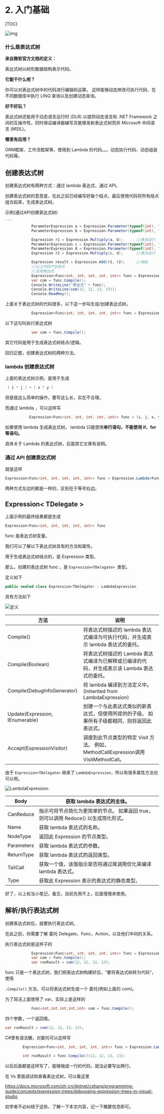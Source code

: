 # 2. 入门基础

[TOC]

![img](./.images/1315495-20181129151124078-244644004.png)

### 什么是表达式树

**来自微软官方文档的定义：**

表达式树以树形数据结构表示代码。

**它能干什么呢？**

你可以对表达式树中的代码进行编辑和运算。 这样能够动态修改可执行代码、在不同数据库中执行 LINQ 查询以及创建动态查询。 

**好不好玩？**

表达式树还能用于动态语言运行时 (DLR) 以提供动态语言和 .NET Framework 之间的互操作性，同时保证编译器编写员能够发射表达式树而非 Microsoft 中间语言 (MSIL)。 

**哪里有应用？**

ORM框架、工作流框架等，使用到 Lambda 的代码。。。动态执行代码、动态组装代码等。



## 创建表达式树

创建表达式树有两种方式：通过 lambda 表达式、通过 API。

创建表达式树的意思是，在此之前已经编写好每个结点，最后使用代码将所有结点组合起来，生成表达式树。

示例(通过API创建表达式树)

~~~c#
```
            ParameterExpression a = Expression.Parameter(typeof(int), "i");
            ParameterExpression b = Expression.Parameter(typeof(int), "j");

            Expression r1 = Expression.Multiply(a, b);      //乘法运行
            ParameterExpression c = Expression.Parameter(typeof(int), "x");
            ParameterExpression d = Expression.Parameter(typeof(int), "y");
            Expression r2 = Expression.Multiply(c, d);      //乘法运行

            Expression result = Expression.Add(r1, r2);     //相加
            //以上代码产生结点
            //生成表达式
            Expression<Func<int, int, int, int, int>> func = Expression.Lambda<Func<int, int, int, int, int>>(result, a, b, c, d);
            var com = func.Compile();
            Console.WriteLine("表达式" + func);
            Console.WriteLine(com(12, 12, 13, 13));
            Console.ReadKey();
~~~

上面关于表达式树的代码很多，以下这一步叫生成/创建表达式树。

```c#
            Expression<Func<int, int, int, int, int>> func = Expression.Lambda<Func<int, int, int, int, int>>(result, a, b, c, d);
```

以下这句叫执行表达式树

```c#
            var com = func.Compile();
```

其它代码是用于生成表达式树结点/逻辑。

回归正题，创建表达式树的两种方法。

### lambda 创建表达式树

上面的表达式树示例，是用于生成

```c#
 ( i * j ) + ( x * y ) 
```

但是就这么简单的操作，要写这么长，实在不合理。

而通过 lambda ，可以这样写

```c#
           Expression<Func<int, int, int, int, int>> func = (i, j, x, y) => (i * j) + (x * y);
```

如果使用 lambda 生成表达式树， lambda 只能使用**单行语句，不能使用 if、for等语句。**

具体关于 Lambda 的表达式树，后面其它文章有说明。



### 通过 API 创建表达式树

就是这样

```c#
Expression<Func<int, int, int, int, int>> func = Expression.Lambda<Func<int, int, int, int, int>>(result, a, b, c, d);
```

两种方式左边的都是一样的，区别在于等号右边。



## Expression< TDelegate >

上面示例的最终结果都是生成

```c#
Expression<Func<int, int, int, int, int>> func 
```

func 是表达式树变量。

我们可以了解以下表达式树具有的方法和属性。

用于生成表达式树结点的，是 Expression 类型。

那么，创建的表达式树 func ，是 `Expression<TDelegate> `类型。

定义如下

```c#
public sealed class Expression<TDelegate> : LambdaExpression
```

具有方法如下

![定义](./.images/1315495-20190921102237847-38865959.png)

| 方法                                                 | 说明                                                         |
| ---------------------------------------------------- | ------------------------------------------------------------ |
| Compile()                                            | 将表达式树描述的 lambda 表达式编译为可执行代码，并生成表示 lambda 表达式的委托。 |
| Compile(Boolean)                                     | 将表达式树描述的 Lambda 表达式编译为已解释或已编译的代码，并生成表示该 Lambda 表达式的委托。 |
| Compile(DebugInfoGenerator)                          | 将 lambda 编译到方法定义中。 (Inherited from LambdaExpression) |
| Update(Expression, IEnumerable<ParameterExpression>) | 创建一个与此表达式类似的新表达式，但使用所提供的子级。 如果所有子级都相同，则将返回此表达式。 |
| Accept(ExpressionVisitor)                            | 调度到此节点类型的特定 Visit 方法。 例如，MethodCallExpression调用 VisitMethodCall。 |

由于 `Expression<TDelegate>` 继承了 `LambdaExpression`，所以有很多属性方法也可以用。

![LambdaExpression](./.images/1315495-20190921103038599-1050071100.png)

| Body       | 获取 lambda 表达式的主体。                                   |
| ---------- | ------------------------------------------------------------ |
| CanReduce  | 指示可将节点简化为更简单的节点。 如果返回 true，则可以调用 Reduce() 以生成简化形式。 |
| Name       | 获取 lambda 表达式的名称。                                   |
| NodeType   | 返回此 Expression 的节点类型。                               |
| Parameters | 获取 lambda 表达式的参数。                                   |
| ReturnType | 获取 lambda 表达式的返回类型。                               |
| TailCall   | 获取一个值，该值指示是否将通过尾调用优化来编译 lambda 表达式。 |
| Type       | 获取此 Expression 表示的表达式的静态类型。                   |

好了，以上权当小笔记，备忘，目前先用不上，后面慢慢来使用。



## 解析/执行表达式树

创建表达式树后，就要执行表达式树。

在此之前，你需要了解 委托 Delegate，Func，Action，以及他们中间的关系。

执行表达式树是这样子的

```c#
            Expression<Func<int, int, int, int, int>> func = Expression.Lambda<Func<int, int, int, int, int>>(result, a, b, c, d);
            var com = func.Compile();
            var runRasult = com(12, 12, 13, 13);
```

func 只是一个表达式树，我们把表达式树构建好后，“要将表达式树转为代码”，使用

`.Compile()` 方法，可以将表达式树生成一个 委托(例如上面的 com)。

为了简洁上面使用了 var，实际上是这样的

```c#
            Func<int,int,int,int,int> com = func.Compile();
```

四个参数，一个返回值。

```c#
var runRasult = com(12, 12, 13, 13);
```

C#里有语法糖，对委托可以这样写

```c#
        Expression<Func<int, int, int, int, int>> func = Expression.Lambda<Func<int, int, int, int, int>>(result, a, b, c, d);

        int runRasult = func.Compile()(12, 12, 13, 13);
```

以后后面都是这样写了，能够缩成一行的代码，就没必要写出两行。

在 Vs 里面调试和查看表达式树，可以看这里

https://docs.microsoft.com/zh-cn/dotnet/csharp/programming-guide/concepts/expression-trees/debugging-expression-trees-in-visual-studio

初学者不必纠结于这些，了解一下本文内容，记一下概要信息即可。